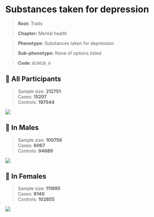 # Substances taken for depression
> **Root:** Traits  

> **Chapter:** Mental health  

> **Phenotype:** Substances taken for depression  

> **Sub-phenotype:** None of options listed  

> **Code:** `B29038_0`

## 🧪 All Participants  
> Sample size: **212751**  
> Cases: **15207**  
> Controls: **197544**
<img src="/Traits/Figures/ALL/B29038_0.png"/>
<CsvTable src="/public/Traits/Data/ALL/LG_B29038_0.csv" label="🔍 View full results" />

## 👨 In Males  
> Sample size: **100756**  
> Cases: **6067**  
> Controls: **94689**
<img src="/Traits/Figures/Male/B29038_0.png"/>
<CsvTable src="/public/Traits/Data/Male/LG_B29038_0.csv" label="🔍 View full results" />

## 👩 In Females  
> Sample size: **111995**  
> Cases: **9140**  
> Controls: **102855**
<img src="/Traits/Figures/Female/B29038_0.png"/>
<CsvTable src="/public/Traits/Data/Female/LG_B29038_0.csv" label="🔍 View full results" />
